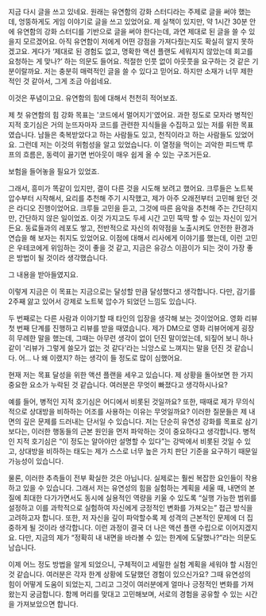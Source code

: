 지금 다시 글을 쓰고 있네요. 원래는 유연함의 강화 스터디라는 주제로 글을 써야 했는데, 엉뚱하게도 게임 이야기로 글을 쓰고 있었어요. 제 실책이 있지만, 약 1시간 30분 안에 유연함의 강화 스터디를 기반으로 글을 써야 한다는데, 과연 제대로 된 글을 쓸 수 있을지 모르겠어요. 아직 유연함이 저에게 어떤 강점을 가져다줬는지도 확실히 알지 못하겠고요. 게다가 ‘제대로 된 경험도 없고, 명확한 액션 플랜도 세워지지 않았는데 회고를 요청하는 게 맞나?’ 하는 의문도 들어요. 적절한 인풋 없이 아웃풋을 요구하는 것 같은 기분이랄까요. 저는 충분히 매력적인 글을 쓸 수 있다고 믿어요. 하지만 소재가 너무 제한적인 것 같아서, 그게 조금 아쉽네요.

이것은 푸념이고요. 유연함의 힘에 대해서 천천히 적어보죠.

제 첫 유연함의 힘 강화 목표는 '코드에서 멀어지기'였어요. 과한 정도로 모자라 병적인 지적 호기심은 거의 눈뜨자마자 코드를 관련한 지식들을 수집하고 있는 저를 위한 목표였습니다. 남들은 축복받았다고 하는 사람들도 있고, 천직이라고 하는 사람들도 있었어요. 그런데 저는 이것의 위험성을 알고 있었습니다. 이 열정을 먹이는 괴악한 피드백 루프의 흐름은, 동력이 끓기면 번아웃이 매우 쉽게 올 수 있는 구조거든요.

보험을 들어놓을 필요가 있었죠.

그래서, 흥미가 똑같이 있지만, 결이 다른 것을 시도해 보려고 했어요. 크루들은 노트북 압수부터 시작해서, 요리를 추천해 주기 시작했고, 제가 아주 오래전부터 고민해 왔던 것은 라디오 진행이었어요. 크루들 고민을 듣고, 그것에 따른 음악을 추천해 주는 간단히지만, 간단하지 않은 일이었죠. 이것 가지고도 두세 시간 고민 뚝딱 할 수 있는 자신이 있거든요. 동료들과의 레포도 쌓고, 전반적으로 자신의 취약점을 노출시켜도 안전한 환경과 연습을 해 보자는 취지도 있었어요. 이점에 대해서 리사에게 이야기를 했는데, 이런 고민은 우테코에게 위임하는 것이 좋을 것 같고, 지금은 유강스 이끔이가 되는 것이 가장 좋은 방법이 될 것이라 생각했습니다.

그 내용을 받아들였지요.

이렇게 지금은 이 목표는 지금으로는 달성할 만큼 달성했다고 생각합니다. 다만, 감기를 2주째 앓고 있어서 강제로 노트북 압수가 되었던 느낌도 있습니다.

두 번째로는 다른 사람과 이야기할 때 타인의 입장을 생각해 보는 것이었어요. 영화 리뷰 첫 번째 단계를 진행하고 리뷰를 받을 때였습니다. 제가 DM으로 영화 리뷰어에게 굉장히 무례한 말을 했는데, 그때는 아무런 생각이 없이 던진 말이었는데, 되짚어 보니 하나같이 '리뷰가 그렇게 쓸모가 없는 것 같다'라는 늬앙스로 느껴지는 말을 던진 것 같습니다. 어... 나 왜 이랬지? 하는 생각이 들 정도로 많이 심했어요.

현재 저는 목표 달성을 위한 액션 플랜을 세우고 있습니다. 제 상황을 돌아보면 한 가지 중요한 요소가 누락된 것 같습니다. 여러분은 무엇이 빠졌다고 생각하시나요?

예를 들어, 병적인 지적 호기심은 어디에서 비롯된 것일까요? 또한, 때때로 제가 무의식적으로 상대방을 비하하는 어조를 사용하는 이유는 무엇일까요? 이러한 질문들은 제 내면의 깊은 문제를 드러내는 단서일 수 있습니다. 저는 단순히 유연성 강화를 목표로 삼기보다는, 이러한 행동들의 근본 원인을 먼저 파악하는 것이 중요하다고 생각합니다. 병적인 지적 호기심은 “이 정도는 알아야만 설명할 수 있다”는 강박에서 비롯된 것일 수 있고, 상대방을 비하하는 태도는 제가 스스로 너무 높은 가치 판단 기준을 요구하기 때문일 가능성이 있습니다.

물론, 이러한 추측들이 전부 확실한 것은 아닙니다. 실제로는 훨씬 복잡한 요인들이 작용하고 있을 수 있습니다. 그래서 저는 유연성의 힘을 실험하는 계획을 세울 때, 내면의 본질에 최대한 다가가면서도 동시에 실용적인 역량을 키울 수 있도록 “실행 가능한 범위를 설정하고 이를 과학적으로 실험하여 자신에게 긍정적인 변화를 가져오는” 접근 방식을 고려하고자 합니다. 또한, 저 자신을 깊이 파악할수록 제 성격의 근본적인 문제에 더 집중하게 될 것이라 생각합니다. 이런 과정이 결국 더 나은 액션 플랜 수립으로 이어지겠지요. 다만, 지금의 제가 “정확히 내 내면을 바라볼 수 있는 한계에 도달했나?”라는 의문도 남습니다.

이제 어느 정도 방법을 알게 되었으니, 구체적이고 세밀한 실험 계획을 세워야 할 시점인 것 같습니다. 여러분은 각자 한계 상황에 도달했던 경험이 있으신가요? 그때 유연성의 힘이 어떻게 도움이 되었는지, 그리고 그것이 여러분에게 얼마나 긍정적인 변화를 가져왔는지 궁금합니다. 함께 머리를 맞대고 고민해보며, 서로의 경험을 공유할 수 있는 시간을 가져보았으면 합니다.
